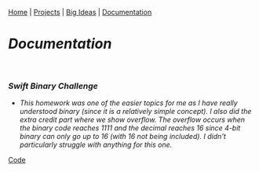 [Home](https://kaankutluer.github.io/kaankutluer.github.io/) | [Projects](https://kaankutluer.github.io/kaankutluer.github.io/projects.md) | [Big Ideas](https://kaankutluer.github.io/kaankutluer.github.io/big_ideas.md) | [Documentation](https://kaankutluer.github.io/kaankutluer.github.io/documentation.md)


# ***Documentation***

<br>

### ***Swift Binary Challenge***

- *This homework was one of the easier topics for me as I have really understood binary (since it is a relatively simple concept). I also did the extra credit part where we show overflow. The overflow occurs when the binary code reaches 1111 and the decimal reaches 16 since 4-bit binary can only go up to 16 (with 16 not being included). I didn't particularly struggle with anything for this one.*

[Code](https://github.com/KaanKutluer/kaankutluer.github.io/blob/main/Assets/SwiftBinaryChallenge/ContentView4.Swift)

